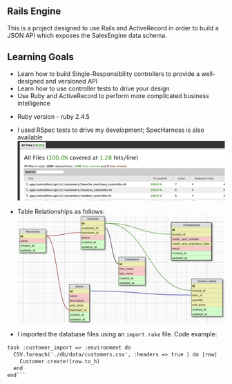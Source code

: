 ## Rails Engine
This is a project designed to use Rails and ActiveRecord in order to build a JSON API which exposes the SalesEngine data schema.

## Learning Goals
- Learn how to build Single-Responsibility controllers to provide a well-designed and versioned API
- Learn how to use controller tests to drive your design
- Use Ruby and ActiveRecord to perform more complicated business intelligence


* Ruby version - ruby 2.4.5

* I used RSpec tests to drive my development; SpecHarness is also available
![testing](simplecov.png)

* Table Relationships as follows:
![schema](railsschema.png)

* I imported the database files using an `import.rake` file.  Code example:
```desc "Imports a CSV of all entities"
task :customer_import => :environment do
  CSV.foreach('./db/data/customers.csv', :headers => true ) do |row|
    Customer.create!(row.to_h)
  end
end```
